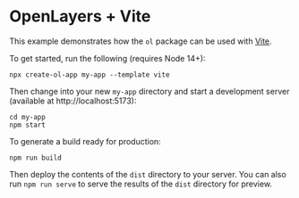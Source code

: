 # OpenLayers + Vite

This example demonstrates how the `ol` package can be used with [Vite](https://vitejs.dev/).

To get started, run the following (requires Node 14+):

    npx create-ol-app my-app --template vite

Then change into your new `my-app` directory and start a development server (available at http://localhost:5173):

    cd my-app
    npm start

To generate a build ready for production:

    npm run build

Then deploy the contents of the `dist` directory to your server.  You can also run `npm run serve` to serve the results of the `dist` directory for preview.


